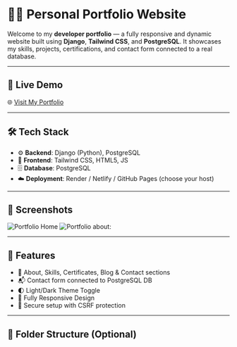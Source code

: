 # 🧑‍💻 Personal Portfolio Website

Welcome to my **developer portfolio** — a fully responsive and dynamic website built using **Django**, **Tailwind CSS**, and **PostgreSQL**. It showcases my skills, projects, certifications, and contact form connected to a real database.

---

## 🔗 Live Demo

🌐 [Visit My Portfolio](https://portfolio-h2qi.onrender.com)

---

## 🛠️ Tech Stack

- ⚙️ **Backend**: Django (Python), PostgreSQL
- 🎨 **Frontend**: Tailwind CSS, HTML5, JS
- 🗄️ **Database**: PostgreSQL
- ☁️ **Deployment**: Render / Netlify / GitHub Pages (choose your host)

---

## 📸 Screenshots

![Portfolio Home](https://private-user-images.githubusercontent.com/205013472/467988582-a7601942-a65c-46ee-9ad2-81af38fec32e.png?jwt=eyJhbGciOiJIUzI1NiIsInR5cCI6IkpXVCJ9.eyJpc3MiOiJnaXRodWIuY29tIiwiYXVkIjoicmF3LmdpdGh1YnVzZXJjb250ZW50LmNvbSIsImtleSI6ImtleTUiLCJleHAiOjE3NTI4MzU5MjQsIm5iZiI6MTc1MjgzNTYyNCwicGF0aCI6Ii8yMDUwMTM0NzIvNDY3OTg4NTgyLWE3NjAxOTQyLWE2NWMtNDZlZS05YWQyLTgxYWYzOGZlYzMyZS5wbmc_WC1BbXotQWxnb3JpdGhtPUFXUzQtSE1BQy1TSEEyNTYmWC1BbXotQ3JlZGVudGlhbD1BS0lBVkNPRFlMU0E1M1BRSzRaQSUyRjIwMjUwNzE4JTJGdXMtZWFzdC0xJTJGczMlMkZhd3M0X3JlcXVlc3QmWC1BbXotRGF0ZT0yMDI1MDcxOFQxMDQ3MDRaJlgtQW16LUV4cGlyZXM9MzAwJlgtQW16LVNpZ25hdHVyZT1mNGM0ZWY5YjkxZjI2MTM0NjM1NGRmMzZiMTJmNzBlMjMyMzc3MGMxNmI4ZGUzZDk2OGRlZjY3NTYyZDJjYWFiJlgtQW16LVNpZ25lZEhlYWRlcnM9aG9zdCJ9.ZAXdGMdCIQXT_hSA3vjl4CoBJ2U98IRJK9YRbXscadw)
![Portfolio about:](https://private-user-images.githubusercontent.com/205013472/467988635-4aa2ab89-3850-4569-84eb-7529228a3d82.png?jwt=eyJhbGciOiJIUzI1NiIsInR5cCI6IkpXVCJ9.eyJpc3MiOiJnaXRodWIuY29tIiwiYXVkIjoicmF3LmdpdGh1YnVzZXJjb250ZW50LmNvbSIsImtleSI6ImtleTUiLCJleHAiOjE3NTI4MzU5MjQsIm5iZiI6MTc1MjgzNTYyNCwicGF0aCI6Ii8yMDUwMTM0NzIvNDY3OTg4NjM1LTRhYTJhYjg5LTM4NTAtNDU2OS04NGViLTc1MjkyMjhhM2Q4Mi5wbmc_WC1BbXotQWxnb3JpdGhtPUFXUzQtSE1BQy1TSEEyNTYmWC1BbXotQ3JlZGVudGlhbD1BS0lBVkNPRFlMU0E1M1BRSzRaQSUyRjIwMjUwNzE4JTJGdXMtZWFzdC0xJTJGczMlMkZhd3M0X3JlcXVlc3QmWC1BbXotRGF0ZT0yMDI1MDcxOFQxMDQ3MDRaJlgtQW16LUV4cGlyZXM9MzAwJlgtQW16LVNpZ25hdHVyZT02MDNlMmZjMDAzYzgxYzIxNGMzZDUyYjIyZTBmZjYwOTM0YjVlMDNkNmY3OGJiNTJkNzQ1ZTQ3ZTkwODYzNmM5JlgtQW16LVNpZ25lZEhlYWRlcnM9aG9zdCJ9.UwCW8EHJ8Pcwo8cyztMGB7fpMptPVRuNjFrQfK4Vl_s)

---

## 🚀 Features

- 📄 About, Skills, Certificates, Blog & Contact sections
- 📬 Contact form connected to PostgreSQL DB
- 🌓 Light/Dark Theme Toggle
- 📱 Fully Responsive Design
- 🔐 Secure setup with CSRF protection

---

## 📂 Folder Structure (Optional)

